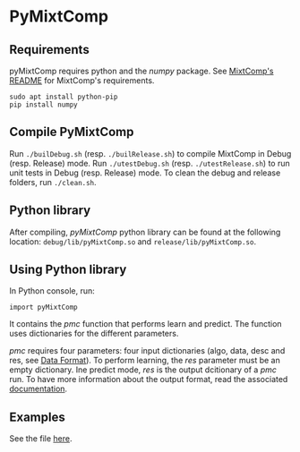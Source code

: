 # PyMixtComp

## Requirements

pyMixtComp requires python and the *numpy* package. See [MixtComp's README](../MixtComp/README.md) for MixtComp's requirements.

```
sudo apt install python-pip
pip install numpy
```

## Compile PyMixtComp

Run `./builDebug.sh` (resp. `./builRelease.sh`) to compile MixtComp in Debug (resp. Release) mode.
Run `./utestDebug.sh` (resp. `./utestRelease.sh`) to run unit tests in Debug (resp. Release) mode.
To clean the debug and release folders, run `./clean.sh`.

## Python library

After compiling, *pyMixtComp* python library can be found at the following location: `debug/lib/pyMixtComp.so` and `release/lib/pyMixtComp.so`. 

## Using Python library

In Python console, run:

```
import pyMixtComp
```

It contains the *pmc* function that performs learn and predict. The function uses dictionaries for the different parameters.

*pmc* requires four parameters: four input dictionaries (algo, data, desc and res, see [Data Format](../MixtComp/docs/dataFormat.md)). To perform learning, the *res* parameter must be an empty dictionary. Ine predict mode, *res* is the output dcitionary of a *pmc* run. To have more information about the output format, read the associated [documentation](../MixtComp/docs/objectOutput.md).

## Examples

See the file [here](python/pyMixtComp.py).
